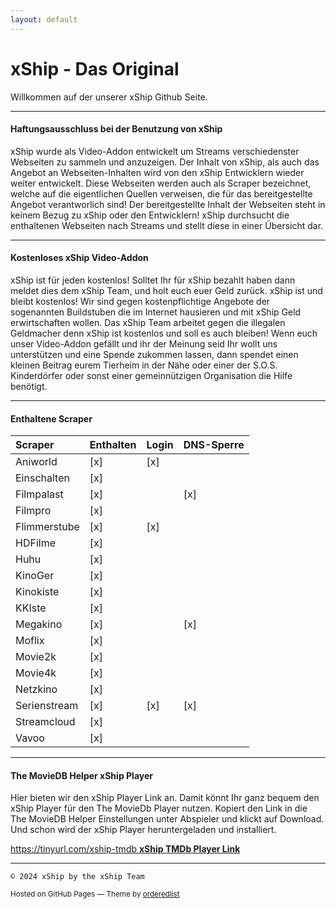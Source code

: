 ```yaml
---
layout: default
---
```




# xShip - Das Original

Willkommen auf der unserer xShip Github Seite.

* * *

#### Haftungsausschluss bei der Benutzung von xShip

xShip wurde als Video-Addon entwickelt um Streams verschiedenster Webseiten zu sammeln und anzuzeigen. Der Inhalt von xShip, als auch das Angebot an Webseiten-Inhalten wird von den xShip Entwicklern wieder weiter entwickelt.
Diese Webseiten werden auch als Scraper bezeichnet, welche auf die eigentlichen Quellen verweisen, die für das bereitgestellte Angebot verantworlich sind! Der bereitgestellte Inhalt der Webseiten steht in keinem Bezug zu xShip oder den Entwicklern!
xShip durchsucht die enthaltenen Webseiten nach Streams und stellt diese in einer Übersicht dar.

* * *

#### Kostenloses xShip Video-Addon

xShip ist für jeden kostenlos! Solltet Ihr für xShip bezahlt haben dann meldet dies dem xShip Team, und holt euch euer Geld zurück. xShip ist und bleibt kostenlos!
Wir sind gegen kostenpflichtige Angebote der sogenannten Buildstuben die im Internet hausieren und mit xShip Geld erwirtschaften wollen. 
Das xShip Team arbeitet gegen die illegalen Geldmacher denn xShip ist kostenlos und soll es auch bleiben! Wenn euch unser Video-Addon gefällt und ihr der Meinung seid Ihr wollt uns unterstützen und eine Spende zukommen lassen, dann spendet einen kleinen Beitrag eurem Tierheim in der Nähe oder einer der S.O.S. Kinderdörfer oder sonst einer gemeinnützigen Organisation die Hilfe benötigt.

* * *

#### Enthaltene Scraper

| Scraper        | Enthalten | Login | DNS-Sperre |
|:---------------|:----------|:------|:-----------|
| Aniworld       |    [x]    |  [x]  |            |
| Einschalten    |    [x]    |       |            |
| Filmpalast     |    [x]    |       |    [x]     |
| Filmpro        |    [x]    |       |            | 
| Flimmerstube   |    [x]    |  [x]  |            |
| HDFilme        |    [x]    |       |            |
| Huhu           |    [x]    |       |            |
| KinoGer        |    [x]    |       |            | 
| Kinokiste      |    [x]    |       |            |
| KKIste         |    [x]    |       |            |
| Megakino       |    [x]    |       |    [x]     |
| Moflix         |    [x]    |       |            | 
| Movie2k        |    [x]    |       |            |
| Movie4k        |    [x]    |       |            |
| Netzkino       |    [x]    |       |            |
| Serienstream   |    [x]    |  [x]  |    [x]     | 
| Streamcloud    |    [x]    |       |            |
| Vavoo          |    [x]    |       |            |

* * *

#### The MovieDB Helper xShip Player

Hier bieten wir den xShip Player Link an. Damit könnt Ihr ganz bequem den xShip Player für den The MovieDb Player nutzen. 
Kopiert den Link in die The MovieDB Helper Einstellungen unter Abspieler und klickt auf Download.
Und schon wird der xShip Player heruntergeladen und installiert.

<p><a href="https://tinyurl.com/xship-tmdb">https://tinyurl.com/xship-tmdb		<strong>xShip TMDb Player Link</strong></a></p>

* * *

```
© 2024 xShip by the xShip Team
```

<p><small>Hosted on GitHub Pages &mdash; Theme by <a href="https://github.com/orderedlist">orderedlist</a></small></p>